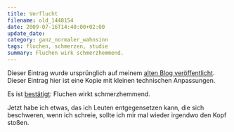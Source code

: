 ```yaml
---
title: Verflucht
filename: old_1448154
date: 2009-07-16T14:40:00+02:00
update_date:
category: ganz_normaler_wahnsinn
tags: fluchen, schmerzen, studie
summary: Fluchen wirk schmerzhemmend.
---
```

Dieser Eintrag wurde ursprünglich auf meinem [alten Blog veröffentlicht](https://stu.blogger.de/stories/1448154/). Dieser Eintrag hier ist eine Kopie mit kleinen technischen Anpassungen.

Es ist [bestätigt](https://www.spektrum.de/news/fluchen-lindert-schmerzen/1001078): Fluchen wirkt schmerzhemmend.

Jetzt habe ich etwas, das ich Leuten entgegensetzen kann, die sich beschweren, wenn ich schreie, sollte ich mir mal wieder irgendwo den Kopf stoßen.
